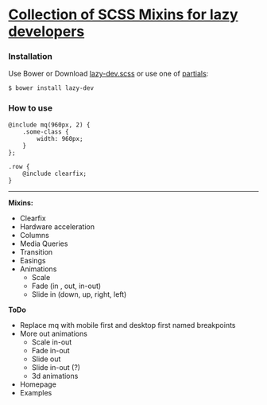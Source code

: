 # [Collection of SCSS Mixins for lazy developers](http://akurganow.ru/lazy-dev)

### Installation

Use Bower or Download [lazy-dev.scss](https://raw.githubusercontent.com/Akurganow/Lazy-Dev/master/lazy-dev.scss) or use one of [partials](https://github.com/Akurganow/Lazy-Dev/tree/master/partials):

```
$ bower install lazy-dev
```

### How to use

```
@include mq(960px, 2) {
    .some-class {
        width: 960px;
    }
};

.row {
    @include clearfix;
}
```

--------

**Mixins:**

- Clearfix
- Hardware acceleration
- Columns
- Media Queries
- Transition
- Easings
- Animations
    + Scale
    + Fade (in , out, in-out)
    + Slide in (down, up, right, left)

**ToDo**

- Replace mq with mobile first and desktop first named breakpoints
- More out animations
    + Scale in-out
    + Fade in-out
    + Slide out
    + Slide in-out (?)
    + 3d animations
- Homepage
- Examples
